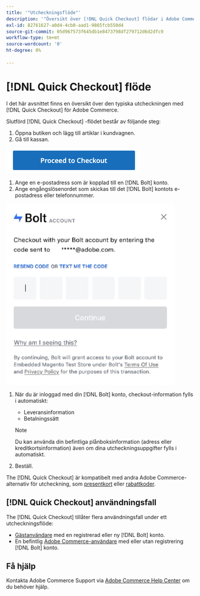 ```yaml
---
title: '"Utcheckningsflöde"'
description: '"Översikt över [!DNL Quick Checkout] flödar i Adobe Commerce."'
exl-id: 82761627-a0d4-4cb0-aad1-9865fcb550d4
source-git-commit: 05d967573f645db1e8473798df279712d6d2dfc9
workflow-type: tm+mt
source-wordcount: '0'
ht-degree: 0%

---
```


# [!DNL Quick Checkout] flöde

I det här avsnittet finns en översikt över den typiska utcheckningen med [!DNL Quick Checkout] för Adobe Commerce.

Slutförd [!DNL Quick Checkout] -flödet består av följande steg:

1. Öppna butiken och lägg till artiklar i kundvagnen.
1. Gå till kassan.

![Utcheckning](assets/proceed-checkout.png)

1. Ange en e-postadress som är kopplad till en [!DNL Bolt] konto.
1. Ange engångslösenordet som skickas till det [!DNL Bolt] kontots e-postadress eller telefonnummer.

![Popup-fönster för engångslösenord](assets/pop-up.png)

1. När du är inloggad med din [!DNL Bolt] konto, checkout-information fylls i automatiskt:

   - Leveransinformation
   - Betalningssätt

   >[!NOTE]
   >
   > Du kan använda din befintliga plånboksinformation (adress eller kreditkortsinformation) även om dina utcheckningsuppgifter fylls i automatiskt.

1. Beställ.

The [!DNL Quick Checkout] är kompatibelt med andra Adobe Commerce-alternativ för utcheckning, som [presentkort](https://docs.magento.com/user-guide/catalog/product-gift-card.html) eller [rabattkoder](https://docs.magento.com/user-guide/marketing/price-rules-cart-coupon.html).

## [!DNL Quick Checkout] användningsfall

The [!DNL Quick Checkout] tillåter flera användningsfall under ett utcheckningsflöde:

- [Gästanvändare](../quick-checkout/checkout-bolt.md) med en registrerad eller ny [!DNL Bolt] konto.
- En befintlig [Adobe Commerce-användare](../quick-checkout/checkout-adobe-commerce.md) med eller utan registrering [!DNL Bolt] konto.

## Få hjälp

Kontakta Adobe Commerce Support via [Adobe Commerce Help Center](https://support.magento.com/hc/en-us/articles/360000913794-Adobe-Commerce-Help-Center-User-Guide) om du behöver hjälp.
